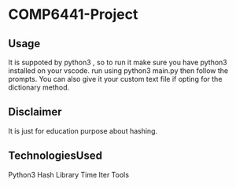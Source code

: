 # COMP6441-Project

## Usage

It is suppoted by python3 , so to run it make sure you have python3 installed on your vscode.
run using python3 main.py then follow the prompts.
You can also give it your custom text file if opting for the dictionary method.

## Disclaimer

It is just for education purpose about hashing.


## TechnologiesUsed

Python3
Hash Library
Time 
Iter Tools
